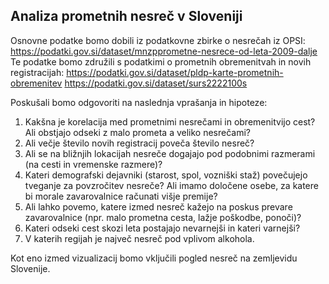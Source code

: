 ## Analiza prometnih nesreč v Sloveniji

Osnovne podatke bomo dobili iz podatkovne zbirke o nesrečah iz OPSI: https://podatki.gov.si/dataset/mnzpprometne-nesrece-od-leta-2009-dalje
Te podatke bomo združili s podatkimi o prometnih obremenitvah in novih registracijah:
https://podatki.gov.si/dataset/pldp-karte-prometnih-obremenitev
https://podatki.gov.si/dataset/surs2222100s

Poskušali bomo odgovoriti na naslednja vprašanja in hipoteze:
1. Kakšna je korelacija med prometnimi nesrečami in obremenitvijo cest? Ali obstjajo odseki z malo prometa a veliko nesrečami?
2. Ali večje število novih registracij poveča število nesreč?
3. Ali se na bližnjih lokacijah nesreče dogajajo pod podobnimi razmerami (na cesti in vremenske razmere)?
4. Kateri demografski dejavniki (starost, spol, vozniški staž) povečujejo tveganje za povzročitev nesreče? Ali imamo določene osebe, za katere bi morale zavarovalnice računati višje premije?
5. Ali lahko povemo, katere izmed nesreč kažejo na poskus prevare zavarovalnice (npr. malo prometna cesta, lažje poškodbe, ponoči)?
6. Kateri odseki cest skozi leta postajajo nevarnejši in kateri varnejši?
7. V katerih regijah je največ nesreč pod vplivom alkohola.

Kot eno izmed vizualizacij bomo vključili pogled nesreč na zemljevidu Slovenije.

